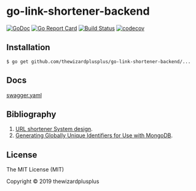 # go-link-shortener-backend

[![GoDoc](https://godoc.org/github.com/thewizardplusplus/go-link-shortener-backend?status.svg)](https://godoc.org/github.com/thewizardplusplus/go-link-shortener-backend)
[![Go Report Card](https://goreportcard.com/badge/github.com/thewizardplusplus/go-link-shortener-backend)](https://goreportcard.com/report/github.com/thewizardplusplus/go-link-shortener-backend)
[![Build Status](https://travis-ci.org/thewizardplusplus/go-link-shortener-backend.svg?branch=master)](https://travis-ci.org/thewizardplusplus/go-link-shortener-backend)
[![codecov](https://codecov.io/gh/thewizardplusplus/go-link-shortener-backend/branch/master/graph/badge.svg)](https://codecov.io/gh/thewizardplusplus/go-link-shortener-backend)

## Installation

```
$ go get github.com/thewizardplusplus/go-link-shortener-backend/...
```

## Docs

[swagger.yaml](docs/swagger.yaml)

## Bibliography

1. [URL shortener System design](https://medium.com/@narengowda/url-shortener-system-design-3db520939a1c).
2. [Generating Globally Unique Identifiers for Use with MongoDB](https://www.mongodb.com/blog/post/generating-globally-unique-identifiers-for-use-with-mongodb).

## License

The MIT License (MIT)

Copyright &copy; 2019 thewizardplusplus
